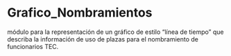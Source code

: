 # Grafico_Nombramientos
módulo para la representación de un gráfico de estilo “línea de tiempo” que describa la información de uso de plazas para el nombramiento de funcionarios TEC.
